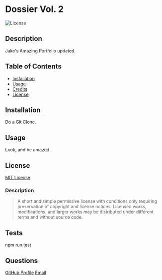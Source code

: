 
  # Dossier Vol. 2

  ![License](https://img.shields.io/badge/license-MIT-green)

  ## Description
  Jake's Amazing Portfolio updated.

  ## Table of Contents
  * [Installation](#installation)
  * [Usage](#usage)
  * [Credits](#credits)
  * [License](#license)

  ## Installation
  Do a Git Clone.

  ## Usage
  Look, and be amazed.

  ## License
  [MIT License](https://choosealicense.com/licenses/mit/)
  ### Description
  >A short and simple permissive license with conditions only requiring preservation of copyright and license notices. Licensed works, modifications, and larger works may be distributed under different terms and without source code.

  ## Tests
  npm run test

  ## Questions
  [GitHub Profile](http://www.github.com/jcorum11)
  [Email](muroc2222@gmail.com)
